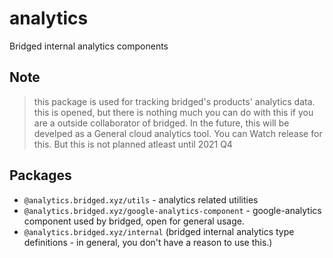 # analytics

Bridged internal analytics components

## Note

> this package is used for tracking bridged's products' analytics data. this is opened, but there is nothing much you can do with this if you are a outside collaborator of bridged. In the future, this will be develped as a General cloud analytics tool. You can Watch release for this. But this is not planned atleast until 2021 Q4

## Packages

- `@analytics.bridged.xyz/utils` - analytics related utilities
- `@analytics.bridged.xyz/google-analytics-component` - google-analytics component used by bridged, open for general usage.
- `@analytics.bridged.xyz/internal` (bridged internal analytics type definitions - in general, you don't have a reason to use this.)
